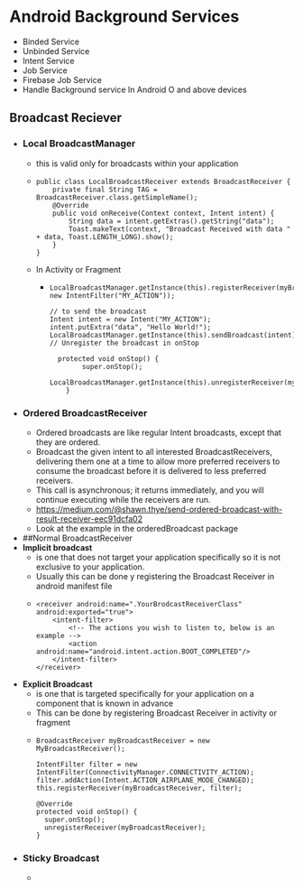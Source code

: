 # Android Background Services 
- Binded Service
- Unbinded Service
- Intent Service
- Job Service
- Firebase Job Service
- Handle Background service In Android O and above devices



## Broadcast Reciever
- ### Local BroadcastManager
    - this is valid only for broadcasts within your application
    - ```
      public class LocalBroadcastReceiver extends BroadcastReceiver {
          private final String TAG = BroadcastReceiver.class.getSimpleName();
          @Override
          public void onReceive(Context context, Intent intent) {
              String data = intent.getExtras().getString("data");
              Toast.makeText(context, "Broadcast Received with data " + data, Toast.LENGTH_LONG).show();
          }
      }
      ```
    - In Activity or Fragment
        - ```
          LocalBroadcastManager.getInstance(this).registerReceiver(myBroadcastReceiver,  new IntentFilter("MY_ACTION"));
          
          // to send the broadcast
          Intent intent = new Intent("MY_ACTION");
          intent.putExtra("data", "Hello World!");
          LocalBroadcastManager.getInstance(this).sendBroadcast(intent);
          // Unregister the broadcast in onStop
          
            protected void onStop() {
                  super.onStop();
                  LocalBroadcastManager.getInstance(this).unregisterReceiver(myBroadcastReceiver);
              }
          ```  
- ### Ordered BroadcastReceiver
    - Ordered broadcasts are like regular Intent broadcasts, except that they are ordered.
    - Broadcast the given intent to all interested BroadcastReceivers, delivering them one at a time to allow more preferred receivers to consume the broadcast before it is delivered to less preferred receivers. 
    - This call is asynchronous; it returns immediately, and you will continue executing while the receivers are run.
    - https://medium.com/@shawn.thye/send-ordered-broadcast-with-result-receiver-eec91dcfa02
    - Look at the example in the orderedBroadcast package
- ##Normal BroadcastReceiver
- **Implicit broadcast**
    - is one that does not target your application specifically so it is not exclusive to your application. 
    - Usually this can be done y registering the Broadcast Receiver in android manifest file
    - ```
      <receiver android:name=".YourBrodcastReceiverClass"  android:exported="true">
          <intent-filter>
              <!-- The actions you wish to listen to, below is an example -->
              <action android:name="android.intent.action.BOOT_COMPLETED"/>
          </intent-filter>
      </receiver>
      ```
- **Explicit Broadcast**
    - is one that is targeted specifically for your application on a component that is known in advance
    - This can be done by registering Broadcast Receiver in activity or fragment
    - ```
      BroadcastReceiver myBroadcastReceiver = new MyBroadcastReceiver();
      
      IntentFilter filter = new IntentFilter(ConnectivityManager.CONNECTIVITY_ACTION);
      filter.addAction(Intent.ACTION_AIRPLANE_MODE_CHANGED);
      this.registerReceiver(myBroadcastReceiver, filter);
      
      @Override
      protected void onStop() {
        super.onStop();
        unregisterReceiver(myBroadcastReceiver);
      }
      ```
- ### Sticky Broadcast
    -       
    